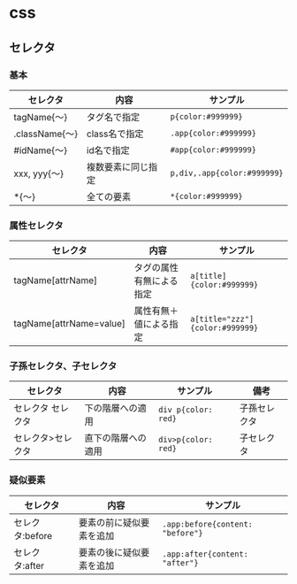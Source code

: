 # css

## セレクタ

### 基本

|    セレクタ    |        内容        |          サンプル           |
| -------------- | ------------------ | --------------------------- |
| tagName{〜}    | タグ名で指定       | `p{color:#999999}`          |
| .className{〜} | class名で指定      | `.app{color:#999999}`       |
| #idName{〜}    | id名で指定         | `#app{color:#999999}`       |
| xxx, yyy{〜}   | 複数要素に同じ指定 | `p,div,.app{color:#999999}` |
| *{〜}          | 全ての要素         | `*{color:#999999}`          |

### 属性セレクタ

|        セレクタ         |           内容           |            サンプル             |
| ----------------------- | ------------------------ | ------------------------------- |
| tagName[attrName]       | タグの属性有無による指定 | `a[title]{color:#999999}`       |
| tagName[attrName=value] | 属性有無＋値による指定   | `a[title="zzz"]{color:#999999}` |

### 子孫セレクタ、子セレクタ

|     セレクタ      |        内容        |      サンプル       |     備考     |
| ----------------- | ------------------ | ------------------- | ------------ |
| セレクタ セレクタ | 下の階層への適用   | `div p{color: red}` | 子孫セレクタ |
| セレクタ>セレクタ | 直下の階層への適用 | `div>p{color: red}` | 子セレクタ   |

### 疑似要素

|    セレクタ     |           内容           |             サンプル             |
| --------------- | ------------------------ | -------------------------------- |
| セレクタ:before | 要素の前に疑似要素を追加 | `.app:before{content: "before"}` |
| セレクタ:after  | 要素の後に疑似要素を追加 | `.app:after{content: "after"}`   |
